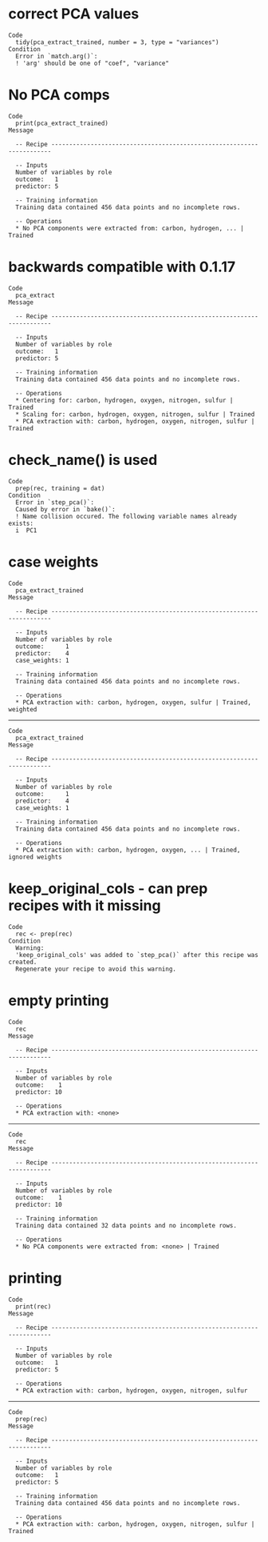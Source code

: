 # correct PCA values

    Code
      tidy(pca_extract_trained, number = 3, type = "variances")
    Condition
      Error in `match.arg()`:
      ! 'arg' should be one of "coef", "variance"

# No PCA comps

    Code
      print(pca_extract_trained)
    Message
      
      -- Recipe ----------------------------------------------------------------------
      
      -- Inputs 
      Number of variables by role
      outcome:   1
      predictor: 5
      
      -- Training information 
      Training data contained 456 data points and no incomplete rows.
      
      -- Operations 
      * No PCA components were extracted from: carbon, hydrogen, ... | Trained

# backwards compatible with 0.1.17

    Code
      pca_extract
    Message
      
      -- Recipe ----------------------------------------------------------------------
      
      -- Inputs 
      Number of variables by role
      outcome:   1
      predictor: 5
      
      -- Training information 
      Training data contained 456 data points and no incomplete rows.
      
      -- Operations 
      * Centering for: carbon, hydrogen, oxygen, nitrogen, sulfur | Trained
      * Scaling for: carbon, hydrogen, oxygen, nitrogen, sulfur | Trained
      * PCA extraction with: carbon, hydrogen, oxygen, nitrogen, sulfur | Trained

# check_name() is used

    Code
      prep(rec, training = dat)
    Condition
      Error in `step_pca()`:
      Caused by error in `bake()`:
      ! Name collision occured. The following variable names already exists:
      i  PC1

# case weights

    Code
      pca_extract_trained
    Message
      
      -- Recipe ----------------------------------------------------------------------
      
      -- Inputs 
      Number of variables by role
      outcome:      1
      predictor:    4
      case_weights: 1
      
      -- Training information 
      Training data contained 456 data points and no incomplete rows.
      
      -- Operations 
      * PCA extraction with: carbon, hydrogen, oxygen, sulfur | Trained, weighted

---

    Code
      pca_extract_trained
    Message
      
      -- Recipe ----------------------------------------------------------------------
      
      -- Inputs 
      Number of variables by role
      outcome:      1
      predictor:    4
      case_weights: 1
      
      -- Training information 
      Training data contained 456 data points and no incomplete rows.
      
      -- Operations 
      * PCA extraction with: carbon, hydrogen, oxygen, ... | Trained, ignored weights

# keep_original_cols - can prep recipes with it missing

    Code
      rec <- prep(rec)
    Condition
      Warning:
      'keep_original_cols' was added to `step_pca()` after this recipe was created.
      Regenerate your recipe to avoid this warning.

# empty printing

    Code
      rec
    Message
      
      -- Recipe ----------------------------------------------------------------------
      
      -- Inputs 
      Number of variables by role
      outcome:    1
      predictor: 10
      
      -- Operations 
      * PCA extraction with: <none>

---

    Code
      rec
    Message
      
      -- Recipe ----------------------------------------------------------------------
      
      -- Inputs 
      Number of variables by role
      outcome:    1
      predictor: 10
      
      -- Training information 
      Training data contained 32 data points and no incomplete rows.
      
      -- Operations 
      * No PCA components were extracted from: <none> | Trained

# printing

    Code
      print(rec)
    Message
      
      -- Recipe ----------------------------------------------------------------------
      
      -- Inputs 
      Number of variables by role
      outcome:   1
      predictor: 5
      
      -- Operations 
      * PCA extraction with: carbon, hydrogen, oxygen, nitrogen, sulfur

---

    Code
      prep(rec)
    Message
      
      -- Recipe ----------------------------------------------------------------------
      
      -- Inputs 
      Number of variables by role
      outcome:   1
      predictor: 5
      
      -- Training information 
      Training data contained 456 data points and no incomplete rows.
      
      -- Operations 
      * PCA extraction with: carbon, hydrogen, oxygen, nitrogen, sulfur | Trained

